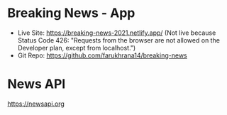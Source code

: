 # Breaking News - App

* Live Site: https://breaking-news-2021.netlify.app/
(Not live because Status Code 426: "Requests from the browser are not allowed on the Developer plan, except from localhost.") 
* Git Repo: https://github.com/farukhrana14/breaking-news 

# News API
https://newsapi.org